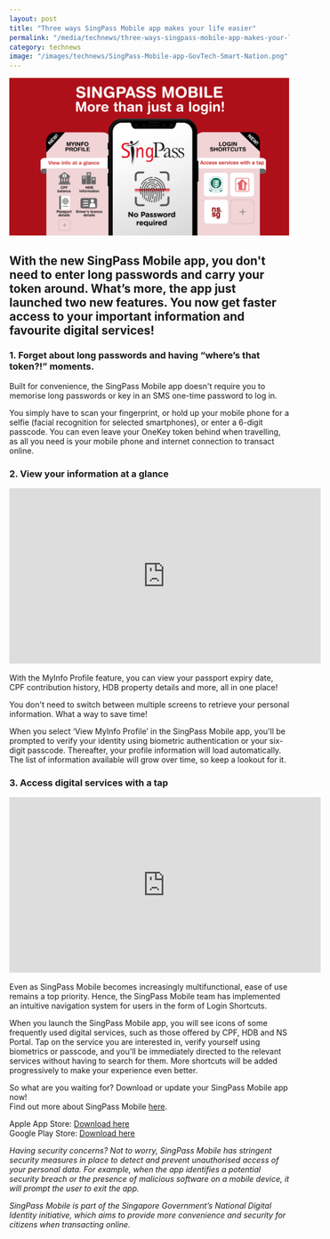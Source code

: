 ```yaml
---
layout: post
title: "Three ways SingPass Mobile app makes your life easier"
permalink: "/media/technews/three-ways-singpass-mobile-app-makes-your-life-easier"
category: technews
image: "/images/technews/SingPass-Mobile-app-GovTech-Smart-Nation.png"
---
```


![SingPass Mobile App built by GovTech for a Smart Nation](/images/technews/SingPass-Mobile-app-GovTech-Smart-Nation.png)

With the new SingPass Mobile app, you don't need to enter long passwords and carry your token around. What’s more, the app just launched two new features. You now get faster access to your important information and favourite digital services!
---
### **1. Forget about long passwords and having “where’s that token?!” moments.**

Built for convenience, the SingPass Mobile app doesn't require you to memorise long passwords or key in an SMS one-time password to log in. 

You simply have to scan your fingerprint, or hold up your mobile phone for a selfie (facial recognition for selected smartphones), or enter a 6-digit passcode. You can even leave your OneKey token behind when travelling, as all you need is your mobile phone and internet connection to transact online.


### **2. View your information at a glance**

<div class="bp-youtube">
  <iframe width="560" height="315" src="https://www.youtube.com/embed/dVdRW_DOpag" frameborder="0" allow="autoplay; encrypted-media" allowfullscreen></iframe>
</div>

With the MyInfo Profile feature, you can view your passport expiry date, CPF contribution history, HDB property details and more, all in one place!

You don't need to switch between multiple screens to retrieve your personal information. What a way to save time!

When you select ‘View MyInfo Profile’ in the SingPass Mobile app, you'll be prompted to verify your identity using biometric authentication or your six-digit passcode. Thereafter, your profile information will load automatically. The list of information available will grow over time, so keep a lookout for it.


### **3. Access digital services with a tap**

<div class="bp-youtube">
  <iframe width="560" height="315" src="https://www.youtube.com/embed/dxEbVxIYsKQ" frameborder="0" allow="autoplay; encrypted-media" allowfullscreen></iframe>
</div>

Even as SingPass Mobile becomes increasingly multifunctional, ease of use remains a top priority. Hence, the SingPass Mobile team has implemented an intuitive navigation system for users in the form of Login Shortcuts.

When you launch the SingPass Mobile app, you will see icons of some frequently used digital services, such as those offered by CPF, HDB and NS Portal. Tap on the service you are interested in, verify yourself using biometrics or passcode, and you'll be immediately directed to the relevant services without having to search for them. More shortcuts will be added progressively to make your experience even better.

So what are you waiting for? Download or update your SingPass Mobile app now!<br>
Find out more about SingPass Mobile [here](https://go.gov.sg/spm-technews-may2019).<br>

Apple App Store: [Download here](https://itunes.apple.com/us/app/singpass-mobile/id1340660807)<br>
Google Play Store: [Download here](https://play.google.com/store/apps/details?id=sg.ndi.sp&hl=en-GB)

*Having security concerns? Not to worry, SingPass Mobile has stringent security measures in place to detect and prevent unauthorised access of your personal data. For example, when the app identifies a potential security breach or the presence of malicious software on a mobile device, it will prompt the user to exit the app.*

*SingPass Mobile is part of the Singapore Government’s National Digital Identity initiative, which aims to provide more convenience and security for citizens when transacting online.*
